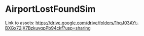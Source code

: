 # AirportLostFoundSim

Link to assets: https://drive.google.com/drive/folders/1hqJ03AYt-BXGx72jX7BzkuvqpPb94ckf?usp=sharing
